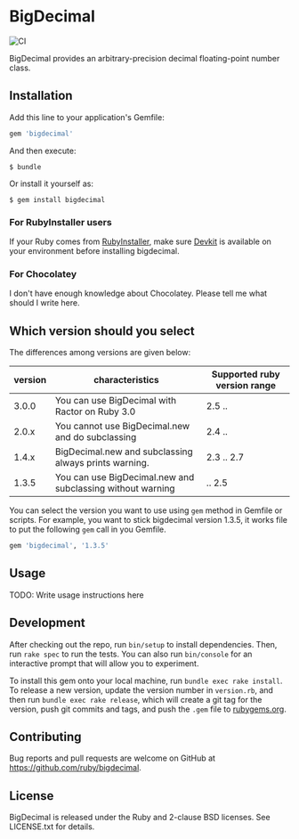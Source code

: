 # BigDecimal

![CI](https://github.com/ruby/bigdecimal/workflows/CI/badge.svg?branch=master&event=push)

BigDecimal provides an arbitrary-precision decimal floating-point number class.

## Installation

Add this line to your application's Gemfile:

```ruby
gem 'bigdecimal'
```

And then execute:

    $ bundle

Or install it yourself as:

    $ gem install bigdecimal

### For RubyInstaller users

If your Ruby comes from [RubyInstaller](https://rubyinstaller.org/), make sure [Devkit](https://github.com/oneclick/rubyinstaller/wiki/Development-Kit) is available on your environment before installing bigdecimal.

### For Chocolatey

I don't have enough knowledge about Chocolatey.  Please tell me what should I write here.

## Which version should you select

The differences among versions are given below:

| version | characteristics | Supported ruby version range |
| ------- | --------------- | ----------------------- |
| 3.0.0   | You can use BigDecimal with Ractor on Ruby 3.0 | 2.5 .. |
| 2.0.x   | You cannot use BigDecimal.new and do subclassing | 2.4 .. |
| 1.4.x   | BigDecimal.new and subclassing always prints warning. | 2.3 .. 2.7 |
| 1.3.5   | You can use BigDecimal.new and subclassing without warning | .. 2.5 |

You can select the version you want to use using `gem` method in Gemfile or scripts.
For example, you want to stick bigdecimal version 1.3.5, it works file to put the following `gem` call in you Gemfile.

```ruby
gem 'bigdecimal', '1.3.5'
```

## Usage

TODO: Write usage instructions here

## Development

After checking out the repo, run `bin/setup` to install dependencies.
Then, run `rake spec` to run the tests.
You can also run `bin/console` for an interactive prompt that
will allow you to experiment.

To install this gem onto your local machine, run `bundle exec rake install`.
To release a new version, update the version number in `version.rb`,
and then run `bundle exec rake release`,
which will create a git tag for the version, push git commits and tags,
and push the `.gem` file to [rubygems.org](https://rubygems.org).

## Contributing

Bug reports and pull requests are welcome on GitHub at https://github.com/ruby/bigdecimal.

## License

BigDecimal is released under the Ruby and 2-clause BSD licenses.
See LICENSE.txt for details.
